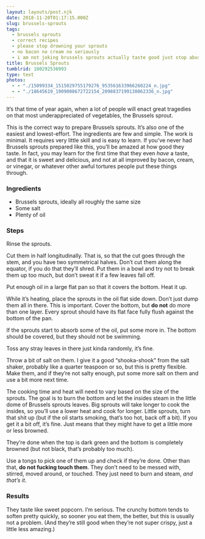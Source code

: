 ```yaml
---
layout: layouts/post.njk
date: 2018-11-20T01:17:15.000Z
slug: brussels-sprouts
tags:
  - brussels sprouts
  - correct recipes
  - please stop drowning your sprouts
  - no bacon no cream no seriously
  - i am not joking brussels sprouts actually taste good just stop abusing them
title: Brussels Sprouts
tumblrid: 180292536993
type: text
photos:
  - - "./15099334_1515029755179276_953561633966260224_n.jpg"
  - - "./18645619_1909008672722154_2098837199138062336_n.jpg"
---
```

<p>It&rsquo;s that time of year again, when a lot of people will enact great tragedies on that most underappreciated of vegetables, the Brussels sprout.</p>

<p>This is the correct way to prepare Brussels sprouts.  It&rsquo;s also one of the easiest and lowest-effort.  The ingredients are few and simple.  The work is minimal.  It requires very little skill and is easy to learn.  If you&rsquo;ve never had Brussels sprouts prepared like this, you&rsquo;ll be amazed at how good they taste.  In fact, you may learn for the first time that they even <em>have</em> a taste, and that it is sweet and delicious, and not at all improved by bacon, cream, or vinegar, or whatever other awful tortures people put these things through.</p>

<h3>Ingredients</h3>

<ul><li>Brussels sprouts, ideally all roughly the same size</li>
<li>Some salt</li>
<li>Plenty of oil</li>
</ul><h3>Steps</h3>

<p>Rinse the sprouts.</p>

<p>Cut them in half longitudinally.  That is, so that the cut goes through the stem, and you have two symmetrical halves.  Don&rsquo;t cut them along the equator, if you do that they&rsquo;ll shred.  Put them in a bowl and try not to break them up too much, but don&rsquo;t sweat it if a few leaves fall off.</p>

<p>Put enough oil in a large flat pan so that it covers the bottom.  Heat it up.</p>

<p>While it&rsquo;s heating, place the sprouts in the oil flat side down.  Don&rsquo;t just dump them all in there.  This is important.  Cover the bottom, but <strong>do not</strong> do more than one layer.  Every sprout should have its flat face fully flush against the bottom of the pan.</p>

<p>If the sprouts start to absorb some of the oil, put some more in.  The bottom should be covered, but they should not be swimming.</p>

<p>Toss any stray leaves in there just kinda randomly, it&rsquo;s fine.</p>

<p>Throw a bit of salt on them.  I give it a good &ldquo;shooka-shook&rdquo; from the salt shaker, probably like a quarter teaspoon or so, but this is pretty flexible.  Make them, and if they&rsquo;re not salty enough, put some more salt on them and use a bit more next time.</p>

<p>The cooking time and heat will need to vary based on the size of the sprouts.  The goal is to burn the bottom and let the insides steam in the little dome of Brussels sprouts leaves.  Big sprouts will take longer to cook the insides, so you&rsquo;ll use a lower heat and cook for longer.  Little sprouts, turn that shit up (but if the oil starts smoking, that&rsquo;s too hot, back off a bit).  If you get it a bit off, it&rsquo;s fine.  Just means that they might have to get a little more or less browned.</p>

<p>They&rsquo;re done when the top is dark green and the bottom is completely browned (but not black, that&rsquo;s probably too much).</p>

<p>Use a tongs to pick one of them up and check if they&rsquo;re done.  Other than that, <strong>do not fucking touch them</strong>.  They don&rsquo;t need to be messed with, stirred, moved around, or touched.  They just need to burn and steam, <em>and that&rsquo;s it</em>.</p>

<h3>Results</h3>

<p>They taste like sweet popcorn.  I&rsquo;m serious.  The crunchy bottom tends to soften pretty quickly, so sooner you eat them, the better, but this is usually not a problem.  (And they&rsquo;re still good when they&rsquo;re not super crispy, just a little less amazing.)</p>

